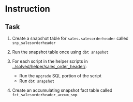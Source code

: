 # Instruction

## Task 

1. Create a snapshot table for `sales.salesorderheader` called `snp_salesorderheader` 

2. Run the snapshot table once using `dbt snapshot` 

3. For each script in the helper scripts in [../solved/helper/sales_order_header/](../solved/helper/sales_order_header/): 
    - Run the `upgrade` SQL portion of the script 
    - Run `dbt snapshot` 

4. Create an accumulating snapshot fact table called `fct_salesorderheader_accum_snp`


